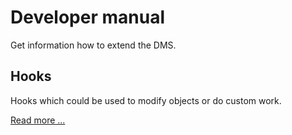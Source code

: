 Developer manual
================

Get information how to extend the DMS.

## Hooks

Hooks which could be used to modify objects or do custom work.

[Read more ...](https://github.com/ContaoDMS/documentation/blob/master/manual/developer/hooks)